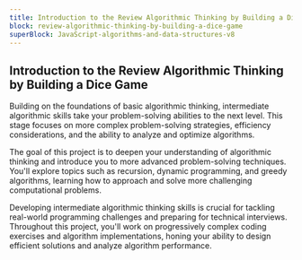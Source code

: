 ```yaml
---
title: Introduction to the Review Algorithmic Thinking by Building a Dice Game
block: review-algorithmic-thinking-by-building-a-dice-game
superBlock: JavaScript-algorithms-and-data-structures-v8
---
```


## Introduction to the Review Algorithmic Thinking by Building a Dice Game

Building on the foundations of basic algorithmic thinking, intermediate algorithmic skills take your problem-solving abilities to the next level. This stage focuses on more complex problem-solving strategies, efficiency considerations, and the ability to analyze and optimize algorithms.

The goal of this project is to deepen your understanding of algorithmic thinking and introduce you to more advanced problem-solving techniques. You'll explore topics such as recursion, dynamic programming, and greedy algorithms, learning how to approach and solve more challenging computational problems.

Developing intermediate algorithmic thinking skills is crucial for tackling real-world programming challenges and preparing for technical interviews. Throughout this project, you'll work on progressively complex coding exercises and algorithm implementations, honing your ability to design efficient solutions and analyze algorithm performance.
